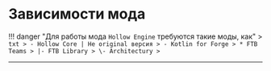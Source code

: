 # Зависимости мода

!!! danger "Для работы мода `Hollow Engine` требуются такие моды, как"
	> ```txt
	> - Hollow Core | Не original версия
	> - Kotlin for Forge
	> * FTB Teams
	> |- FTB Library
	> \- Architectury
	> ```


---
